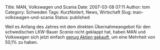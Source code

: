Title: MAN, Volkswagen und Scania
Date: 2007-03-08 07:11
Author: tom
Category: Schweden
Tags: KurzNotiert, News, Wirtschaft
Slug: man-volkswagen-und-scania
Status: published

Weil es Anfang des Jahres mit dem direkten Übernahmeangebot für den
schwedischen LKW-Bauer *Scania* nicht geklappt hat, haben MAN und
Volkswagen sich jetzt einfach [genug Aktien
gekauft](http://www.sr.se/cgi-bin/International/nyhetssidor/artikel.asp?ProgramID=2108&Nyheter=&format=1&artikel=1241727),
um eine Mehrheit von 50,1% zu haben.

